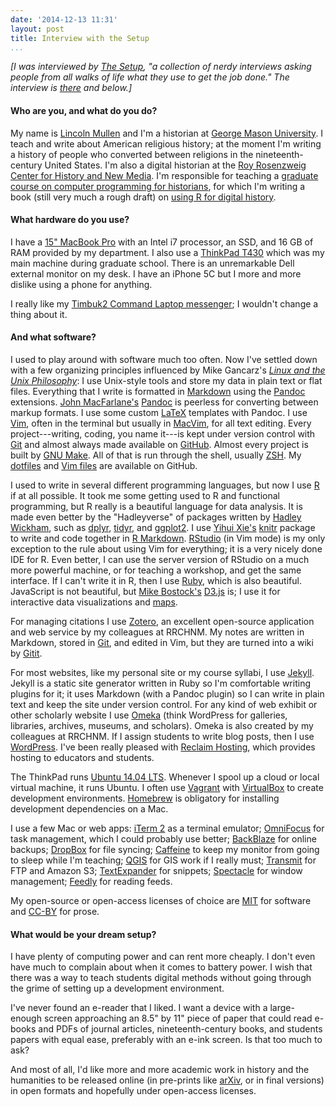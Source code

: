 ```yaml
---
date: '2014-12-13 11:31'
layout: post
title: Interview with the Setup
...
```


*[I was interviewed by [The Setup][], "a collection of nerdy interviews
asking people from all walks of life what they use to get the job done."
The interview is [there][The Setup] and below.]*

#### Who are you, and what do you do?

My name is [Lincoln Mullen][] and I'm a historian at [George Mason
University][]. I teach and write about American religious history; at
the moment I'm writing a history of people who converted between
religions in the nineteenth-century United States. I'm also a digital
historian at the [Roy Rosenzweig Center for History and New Media][].
I'm responsible for teaching a [graduate course on computer programming
for historians][], for which I'm writing a book (still very much a rough
draft) on [using R for digital history][].

#### What hardware do you use?

I have a [15" MacBook Pro][] with an Intel i7 processor, an SSD, and 16
GB of RAM provided by my department. I also use a [ThinkPad T430][]
which was my main machine during graduate school. There is an
unremarkable Dell external monitor on my desk. I have an iPhone 5C but I
more and more dislike using a phone for anything.

I really like my [Timbuk2 Command Laptop messenger][]; I wouldn't change
a thing about it.

#### And what software?

I used to play around with software much too often. Now I've settled
down with a few organizing principles influenced by Mike Gancarz's
*[Linux and the Unix Philosophy][]*: I use Unix-style tools and store my
data in plain text or flat files. Everything that I write is formatted
in [Markdown][] using the [Pandoc][] extensions. [John MacFarlane's][]
[Pandoc][] is peerless for converting between markup formats. I use some
custom [LaTeX][] templates with Pandoc. I use [Vim][], often in the
terminal but usually in [MacVim][], for all text editing. Every
project---writing, coding, you name it---is kept under version control
with [Git][] and almost always made available on [GitHub][]. Almost
every project is built by [GNU Make][]. All of that is run through the
shell, usually [ZSH][]. My [dotfiles][] and [Vim files][] are available
on GitHub.

I used to write in several different programming languages, but now I
use [R][] if at all possible. It took me some getting used to R and
functional programming, but R really is a beautiful language for data
analysis. It is made even better by the "Hadleyverse" of packages
written by [Hadley Wickham][], such as [dplyr][], [tidyr][], and
[ggplot2][]. I use [Yihui Xie's][] [knitr][] package to write and code
together in [R Markdown][]. [RStudio][] (in Vim mode) is my only
exception to the rule about using Vim for everything; it is a very
nicely done IDE for R. Even better, I can use the server version of
RStudio on a much more powerful machine, or for teaching a workshop, and
get the same interface. If I can't write it in R, then I use [Ruby][],
which is also beautiful. JavaScript is not beautiful, but [Mike
Bostock's][] [D3.js][] is; I use it for interactive data visualizations
and [maps][].

For managing citations I use [Zotero][], an excellent open-source
application and web service by my colleagues at RRCHNM. My notes are
written in Markdown, stored in [Git][], and edited in Vim, but they are
turned into a wiki by [Gitit][].

For most websites, like my personal site or my course syllabi, I use
[Jekyll][]. Jekyll is a static site generator written in Ruby so I'm
comfortable writing plugins for it; it uses Markdown (with a Pandoc
plugin) so I can write in plain text and keep the site under version
control. For any kind of web exhibit or other scholarly website I use
[Omeka][] (think WordPress for galleries, libraries, archives, museums,
and scholars). Omeka is also created by my colleagues at RRCHNM. If I
assign students to write blog posts, then I use [WordPress][]. I've been
really pleased with [Reclaim Hosting][], which provides hosting to
educators and students.

The ThinkPad runs [Ubuntu 14.04 LTS][]. Whenever I spool up a cloud or
local virtual machine, it runs Ubuntu. I often use [Vagrant][] with
[VirtualBox][] to create development environments. [Homebrew][] is
obligatory for installing development dependencies on a Mac.

I use a few Mac or web apps: [iTerm 2][] as a terminal emulator;
[OmniFocus][] for task management, which I could probably use better;
[BackBlaze][] for online backups; [DropBox][] for file syncing;
[Caffeine][] to keep my monitor from going to sleep while I'm teaching;
[QGIS][] for GIS work if I really must; [Transmit][] for FTP and Amazon
S3; [TextExpander][] for snippets; [Spectacle][] for window management;
[Feedly][] for reading feeds.

My open-source or open-access licenses of choice are [MIT][] for
software and [CC-BY][] for prose.

#### What would be your dream setup?

I have plenty of computing power and can rent more cheaply. I don't even
have much to complain about when it comes to battery power. I wish that
there was a way to teach students digital methods without going through
the grime of setting up a development environment.

I've never found an e-reader that I liked. I want a device with a
large-enough screen approaching an 8.5" by 11" piece of paper that could
read e-books and PDFs of journal articles, nineteenth-century books, and
students papers with equal ease, preferably with an e-ink screen. Is
that too much to ask?

And most of all, I'd like more and more academic work in history and the
humanities to be released online (in pre-prints like [arXiv][], or in
final versions) in open formats and hopefully under open-access
licenses.

  [The Setup]: http://lincoln.mullen.usesthis.com/
  [Lincoln Mullen]: http://lincolnmullen.com
  [George Mason University]: http://historyarthistory.gmu.edu/
  [Roy Rosenzweig Center for History and New Media]: http://chnm.gmu.edu/
  [graduate course on computer programming for historians]: http://lincolnmullen.com/courses/clio3.2014/
  [using R for digital history]: http://dh-r.lincolnmullen.com/
  [15" MacBook Pro]: http://www.apple.com/macbook-pro/
  [ThinkPad T430]: http://shop.lenovo.com/us/en/laptops/thinkpad/t-series/t430/
  [Timbuk2 Command Laptop messenger]: http://www.amazon.com/gp/product/B005HEV52G/ref=as_li_tl?ie=UTF8&camp=1789&creative=390957&creativeASIN=B005HEV52G&linkCode=as2&tag=thebacgla-20&linkId=6PG2AG73XNIA5ES4
  [Linux and the Unix Philosophy]: http://www.amazon.com/gp/product/1555582737/ref=as_li_tl?ie=UTF8&camp=1789&creative=390957&creativeASIN=1555582737&linkCode=as2&tag=thebacgla-20&linkId=ANASKTZGVC7WT6NX
  [Markdown]: http://daringfireball.net/projects/markdown/syntax
  [Pandoc]: http://johnmacfarlane.net/pandoc/
  [John MacFarlane's]: http://johnmacfarlane.net/
  [LaTeX]: http://www.latex-project.org/
  [Vim]: http://www.vim.org/
  [MacVim]: https://code.google.com/p/macvim/
  [Git]: http://git-scm.com/
  [GitHub]: https://github.com/lmullen
  [GNU Make]: http://bost.ocks.org/mike/make/
  [ZSH]: http://www.zsh.org/
  [dotfiles]: https://github.com/lmullen/dotfiles
  [Vim files]: https://github.com/lmullen/vimrc
  [R]: http://www.r-project.org/
  [Hadley Wickham]: http://had.co.nz/
  [dplyr]: http://cran.r-project.org/web/packages/dplyr/index.html
  [tidyr]: http://cran.r-project.org/web/packages/tidyr/index.html
  [ggplot2]: http://ggplot2.org/
  [Yihui Xie's]: http://yihui.name/
  [knitr]: http://yihui.name/knitr/
  [R Markdown]: http://rmarkdown.rstudio.com/
  [RStudio]: http://www.rstudio.com/products/RStudio/
  [Ruby]: https://www.ruby-lang.org/en/
  [Mike Bostock's]: http://bost.ocks.org/mike/
  [D3.js]: http://d3js.org/
  [maps]: http://lincolnmullen.com/projects/slavery/
  [Zotero]: https://www.zotero.org/
  [Gitit]: http://gitit.net/
  [Jekyll]: http://jekyllrb.com/
  [Omeka]: http://omeka.org/
  [WordPress]: https://wordpress.org/
  [Reclaim Hosting]: http://reclaimhosting.com/
  [Ubuntu 14.04 LTS]: http://www.ubuntu.com/
  [Vagrant]: https://www.vagrantup.com/
  [VirtualBox]: https://www.virtualbox.org/
  [Homebrew]: http://brew.sh/
  [iTerm 2]: http://iterm2.com/
  [OmniFocus]: https://www.omnigroup.com/omnifocus
  [BackBlaze]: https://www.backblaze.com/
  [DropBox]: https://db.tt/f5srxqL
  [Caffeine]: http://lightheadsw.com/caffeine/
  [QGIS]: http://www.qgis.org/en/site/
  [Transmit]: http://panic.com/transmit/
  [TextExpander]: http://smilesoftware.com/TextExpander/index.html
  [Spectacle]: http://spectacleapp.com/
  [Feedly]: http://feedly.com/
  [MIT]: http://opensource.org/licenses/MIT
  [CC-BY]: http://creativecommons.org/licenses/by/4.0/
  [arXiv]: http://arxiv.org/
